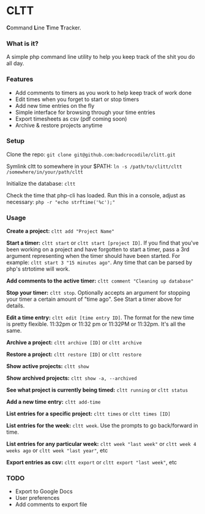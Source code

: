 # CLTT

**C**ommand **L**ine **T**ime **T**racker.

### What is it?
A simple php command line utility to help you keep track of the shit you do all day.

### Features
* Add comments to timers as you work to help keep track of work done
* Edit times when you forget to start or stop timers
* Add new time entries on the fly
* Simple interface for browsing through your time entries
* Export timesheets as csv (pdf coming soon)
* Archive & restore projects anytime

### Setup
Clone the repo: `git clone git@github.com:badcrocodile/clitt.git`

Symlink cltt to somewhere in your $PATH: `ln -s /path/to/clitt/cltt /somewhere/in/your/path/cltt`

Initialize the database: `cltt`

Check the time that php-cli has loaded. Run this in a console, adjust as necessary: `php -r "echo strftime('%c');"`

### Usage
**Create a project:** `cltt add "Project Name"`

**Start a timer:** `cltt start` or `cltt start [project ID]`. If you find that you've been working on a project and have forgotten
to start a timer, pass a 3rd argument representing when the timer should have been started. For example: `cltt start 3 "15 minutes ago"`. 
Any time that can be parsed by php's strtotime will work.

**Add comments to the active timer:** `cltt comment "Cleaning up database"`

**Stop your timer:** `cltt stop`. Optionally accepts an argument for stopping your timer a certain amount of "time ago". See Start a timer above for details.

**Edit a time entry:** `cltt edit [time entry ID]`. The format for the new time is pretty flexible. 11:32pm or 11:32 pm or 11:32PM or 11:32pm. It's all the same.

**Archive a project:** `cltt archive [ID]` or `cltt archive`

**Restore a project:** `cltt restore [ID]` or `cltt restore`

**Show active projects:** `cltt show`

**Show archived projects:** `cltt show -a, --archived`

**See what project is currently being timed:** `cltt running` or `cltt status`

**Add a new time entry:** `cltt add-time`

**List entries for a specific project:** `cltt times` or `cltt times [ID]`

**List entries for the week:** `cltt week`. Use the prompts to go back/forward in time.

**List entries for any particular week:** `cltt week "last week"` or `cltt week 4 weeks ago` or `cltt week "last year"`, etc

**Export entries as csv:** `cltt export` or `cltt export "last week"`, etc

### TODO

* Export to Google Docs
* User preferences
* Add comments to export file
